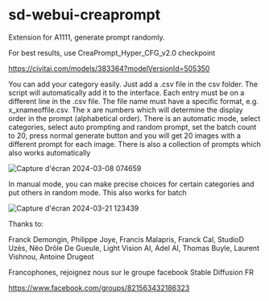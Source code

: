 # sd-webui-creaprompt
Extension for A1111, generate prompt randomly.

For best results, use CreaPrompt_Hyper_CFG_v2.0 checkpoint

https://civitai.com/models/383364?modelVersionId=505350

You can add your category easily. Just add a .csv file in the csv folder. The script will automatically add it to the interface.
Each entry must be on a different line in the .csv file.
The file name must have a specific format, e.g. x_xnameoffile.csv.
The x are numbers which will determine the display order in the prompt (alphabetical order).
There is an automatic mode, select categories, select auto prompting and random prompt, set the batch count to 20, press normal generate button and you will get 20 images with a different prompt for each image.
There is also a collection of prompts which also works automatically

![Capture d'écran 2024-03-08 074659](https://github.com/tritant/sd-webui-creaprompt/assets/15909062/8a5b22d6-e7e0-46d5-80d4-cf9ad21d4b76)

In manual mode, you can make precise choices for certain categories and put others in random mode. This also works for batch

![Capture d'écran 2024-03-21 123439](https://github.com/tritant/sd-webui-creaprompt/assets/15909062/d1b16c7b-4e18-47bc-bcc3-7dc3ebf9b812)



Thanks to:

Franck Demongin, Philippe Joye, Francis Malapris, Franck Cal, StudioD Uzès, Néo Drôle De Gueule, Light Vision AI, Adel AI, Thomas Buyle, Laurent Vishnou, Antoine Drugeot

Francophones, rejoignez nous sur le groupe facebook Stable Diffusion FR

https://www.facebook.com/groups/821563432186323
